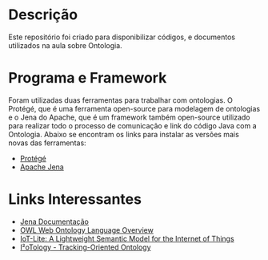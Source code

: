 # Descrição

Este repositório foi criado para disponibilizar códigos, e documentos utilizados na aula sobre Ontologia.

# Programa e Framework

Foram utilizadas duas ferramentas para trabalhar com ontologias. O Protégé, que é uma ferramenta open-source para modelagem de ontologias e o Jena do Apache, que é um framework também open-source utilizado para realizar todo o processo de comunicação e link do código Java com a Ontologia. Abaixo se encontram os links para instalar as versões mais novas das ferramentas:

- [Protégé](https://protege.stanford.edu/)
- [Apache Jena](https://jena.apache.org/)

# Links Interessantes

- [Jena Documentação](https://jena.apache.org/documentation/ontology/)
- [OWL Web Ontology Language Overview](https://s3.amazonaws.com/academia.edu.documents/30759881/5.3-B1.pdf?AWSAccessKeyId=AKIAIWOWYYGZ2Y53UL3A&Expires=1540512332&Signature=YexOKglm6sim%2FcNJzVJblZtWquw%3D&response-content-disposition=inline%3B%20filename%3DOWL_web_ontology_language_overview.pdf)
- [IoT-Lite: A Lightweight Semantic Model for the Internet of Things](https://ieeexplore.ieee.org/abstract/document/7816831)
- [I²oTology - Tracking-Oriented Ontology](http://ceur-ws.org/Vol-2228/short5.pdf)
